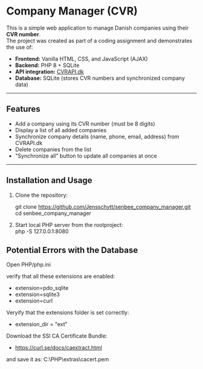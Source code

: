 # Company Manager (CVR)

This is a simple web application to manage Danish companies using their **CVR number**.  
The project was created as part of a coding assignment and demonstrates the use of:

- **Frontend:** Vanilla HTML, CSS, and JavaScript (AJAX)
- **Backend:** PHP 8 + SQLite
- **API integration:** [CVRAPI.dk](https://cvrapi.dk)
- **Database:** SQLite (stores CVR numbers and synchronized company data)

---

## Features
- Add a company using its CVR number (must be 8 digits)
- Display a list of all added companies
- Synchronize company details (name, phone, email, address) from CVRAPI.dk
- Delete companies from the list
- "Synchronize all" button to update all companies at once

---

## Installation and Usage
1. Clone the repository:
   
   git clone https://github.com/Jensschytt/senbee_company_manager.git
   cd senbee_company_manager
   
3. Start local PHP server from the rootproject:   
   php -S 127.0.0.1:8080


## Potential Errors with the Database

Open PHP/php.ini

verify that all these extensions are enabled:
   - extension=pdo_sqlite
   -  extension=sqlite3
   -  extension=curl

Veryify that the extensions folder is set correctly:
   -  extension_dir = "ext"

Download the SSl CA Certificate Bundle: 
   - https://curl.se/docs/caextract.html

and save it as:
C:\PHP\extras\cacert.pem



